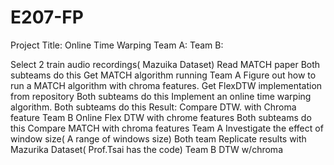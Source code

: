 # E207-FP
Project Title: Online Time Warping
Team A:
Team B:

Select 2 train audio recordings( Mazuika Dataset)
Read MATCH paper Both subteams do this
Get MATCH algorithm running Team A
Figure out how to run a MATCH algorithm with chroma features.
 Get FlexDTW implementation from repository  Both subteams do this
Implement an online time warping algorithm. Both subteams do this
Result:
Compare 
DTW. with Chroma feature Team B
Online Flex DTW with chrome features Both subteams do this
Compare MATCH with chroma features Team A
Investigate the effect of window size( A range of windows size) Both team
Replicate results with Mazurika Dataset( Prof.Tsai has the code) Team B
DTW w/chroma

